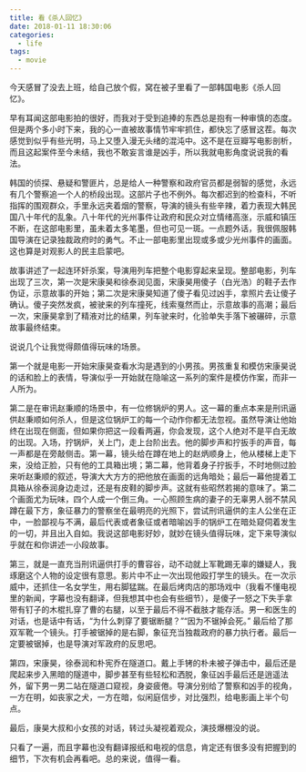 ```yaml
---
title: 看《杀人回忆》
date: 2018-01-11 18:30:06
categories:
  - life
tags:
  - movie
---
```


今天感冒了没去上班，给自己放个假，窝在被子里看了一部韩国电影《杀人回忆》。

早有耳闻这部电影拍的很好，而我对于受到追捧的东西总是抱有一种审慎的态度。但是两个多小时下来，我的心一直被故事情节牢牢抓住，都快忘了感冒这茬。每次感觉到似乎有些光明，马上又堕入漫无头绪的混沌中。这不是在豆瓣写电影剖析，而且这起案件至今未结，我也不敢妄言谁是凶手，所以我就电影角度说说我的看法。

韩国的侦探、悬疑和警匪片，总是给人一种警察和政府官员都是弱智的感觉，永远有几个警察追一个人的桥段出现。这部片子也不例外。每次都迟到的检查科，不听指挥的围观群众，手里永远夹着烟的警察，导演的镜头有些辛辣，着力表现大韩民国八十年代的乱象。八十年代的光州事件让政府和民众对立情绪高涨，示威和镇压不断，在这部电影里，虽未着太多笔墨，但也可见一斑。一点题外话，我很佩服韩国导演在记录独裁政府时的勇气。不止一部电影里出现或多或少光州事件的画面。这也算是对观影人的民主启蒙吧。

故事讲述了一起连环奸杀案，导演用列车把整个电影穿起来呈现。整部电影，列车出现了三次，第一次是宋康昊和徐泰润见面，宋康昊用傻子（白光浩）的鞋子去作伪证，示意故事的开始；第二次是宋康昊知道了傻子看见过凶手，拿照片去让傻子确认。傻子突然发疯，被驶来的列车撞死，线索戛然而止，示意故事的高潮；最后一次，宋康昊拿到了精液对比的结果，列车驶来时，化验单失手落下被碾碎，示意故事最终结束。

说说几个让我觉得颇值得玩味的场景。

第一个就是电影一开始宋康昊查看水沟是遇到的小男孩。男孩重复和模仿宋康昊说的话和脸上的表情，导演似乎一开始就在隐喻这一系列的案件是模仿作案，而非一人所为。

第二是在审讯赵秉顺的场景中，有一位修锅炉的男人。这一幕的重点本来是刑讯逼供赵秉顺如何杀人，但是这位锅炉工的每一个动作你都无法忽视。虽然导演让他始终在出现在侧面，但如果你把这一段看两遍，你会发现，这个人绝对不是平白无故的出现。入场，拧锅炉，关上门，走上台阶出去。他的脚步声和拧扳手的声音，每一声都是在旁敲侧击。第一幕，镜头给在蹲在地上的赵炳顺身上，他从楼梯上走下来，没给正脸，只有他的工具箱出境；第二幕，他背着身子拧扳手，不时地侧过脸来听赵秉顺的叙述，导演大大方方的把他放在画面的远角暗处；最后一幕他提着工具箱从徐泰润身边走过，还是有皮鞋的脚步声。这就有些昭然若揭的意味了。第二个画面尤为玩味，四个人成一个倒三角。一心照顾生病的妻子的无辜男人弱不禁风蹲在最下方，象征暴力的警察坐在最明亮的光照下，尝试刑讯逼供的主人公坐在正中，一脸鄙视与不满，最后代表或者象征或者暗喻凶手的锅炉工在暗处窥伺着发生的一切，并且出入自如。我说这部电影好妙，就妙在镜头值得玩味，定下来导演似乎就在和你讲述一小段故事。

第三，就是一直充当刑讯逼供打手的曹容谷，动不动就上军靴踢无辜的嫌疑人，我琢磨这个人物的设定很有意思。影片中不止一次出现他殴打学生的镜头。在一次示威中，还抓住一名女学生，用右脚猛踹。在最后烤肉店的那场戏中（我看不懂电视里的新闻，字幕也没有翻译，但我想其中也会有些细节），是傻子一怒之下失手拿带有钉子的木棍扎穿了曹的右腿，以至于最后不得不截肢才能存活。男一和医生的对话，也是话中有话，“为什么刺穿了要锯断腿？”“因为不锯掉会死。” 最后给了那双军靴一个镜头。打手被锯掉的是右脚，象征充当独裁政府的暴力执行者。最后一定要被锯掉，也是导演对军政府的反思吧。

第四，宋康昊，徐泰润和朴宪乔在隧道口。戴上手铐的朴未被子弹击中，最后还是爬起来步入黑暗的隧道中，脚步甚至有些轻松和洒脱，象征凶手最后还是逍遥法外，留下男一男二站在隧道口窥视，身姿疲倦。导演分别给了警察和凶手的视角，一方在明，如丧家之犬，一方在暗，似闲庭信步，对比强烈，给电影画上半个句点。

最后，康昊大叔和小女孩的对话，转过头凝视着观众，演技爆棚没的说。

只看了一遍，而且字幕也没有翻译报纸和电视的信息，肯定还有很多没有把握到的细节，下次有机会再看吧。总的来说，值得一看。
